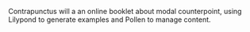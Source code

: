 Contrapunctus will a an online booklet about modal counterpoint, using Lilypond
to generate examples and Pollen to manage content.
